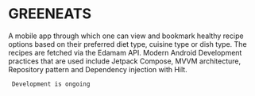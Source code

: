 # GREENEATS
A mobile app through which one can view and bookmark healthy recipe options based on their preferred diet type, cuisine type or dish type. The recipes are fetched via the Edamam API. Modern Android Development practices that are used include Jetpack Compose, MVVM architecture, Repository pattern and Dependency injection with Hilt.

``` Development is ongoing```
